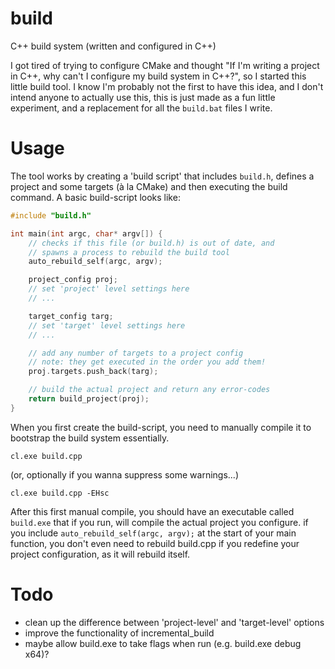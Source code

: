 # build
C++ build system (written and configured in C++)

I got tired of trying to configure CMake and thought "If I'm writing a project in C++, why can't I configure my build system in C++?", so I started this little build tool. I know I'm probably not the first to have this idea, and I don't intend anyone to actually use this, this is just made as a fun little experiment, and a replacement for all the `build.bat` files I write.

# Usage
The tool works by creating a 'build script' that includes ```build.h```, defines a project and some targets (à la CMake) and then executing the build command.
A basic build-script looks like:

```c++
#include "build.h"

int main(int argc, char* argv[]) {
    // checks if this file (or build.h) is out of date, and
    // spawns a process to rebuild the build tool
    auto_rebuild_self(argc, argv);

    project_config proj;
    // set 'project' level settings here
    // ...

    target_config targ;
    // set 'target' level settings here
    // ...

    // add any number of targets to a project config
    // note: they get executed in the order you add them!
    proj.targets.push_back(targ);

    // build the actual project and return any error-codes
    return build_project(proj);
}

```

When you first create the build-script, you need to manually compile it to bootstrap the build system essentially.

```
cl.exe build.cpp
```

(or, optionally if you wanna suppress some warnings...)

```
cl.exe build.cpp -EHsc
```

After this first manual compile, you should have an executable called `build.exe` that if you run, will compile the actual project you configure. if you include `auto_rebuild_self(argc, argv);` at the start of your main function, you don't even need to rebuild build.cpp if you redefine your project configuration, as it will rebuild itself.

# Todo
* clean up the difference between 'project-level' and 'target-level' options
* improve the functionality of incremental_build
* maybe allow build.exe to take flags when run (e.g. build.exe debug x64)?